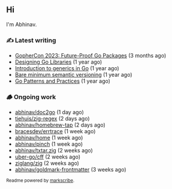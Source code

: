 ## Hi

I'm Abhinav.

### ✍️ Latest writing


- [GopherCon 2023: Future-Proof Go Packages](https://abhinavg.net/2023/09/27/future-proof-packages/) (3 months ago)
- [Designing Go Libraries](https://abhinavg.net/2022/12/06/designing-go-libraries/) (1 year ago)
- [Introduction to generics in Go](https://abhinavg.net/2022/11/23/generics-intro/) (1 year ago)
- [Bare minimum semantic versioning](https://abhinavg.net/2022/11/07/semver/) (1 year ago)
- [Go Patterns and Practices](https://abhinavg.net/2022/09/19/go-patterns-and-practices-talk/) (1 year ago)

### 🪵 Ongoing work


- [abhinav/doc2go](https://github.com/abhinav/doc2go) (1 day ago)
- [tiehuis/zig-regex](https://github.com/tiehuis/zig-regex) (2 days ago)
- [abhinav/homebrew-tap](https://github.com/abhinav/homebrew-tap) (2 days ago)
- [bracesdev/errtrace](https://github.com/bracesdev/errtrace) (1 week ago)
- [abhinav/home](https://github.com/abhinav/home) (1 week ago)
- [abhinav/pinch](https://github.com/abhinav/pinch) (1 week ago)
- [abhinav/txtar.zig](https://github.com/abhinav/txtar.zig) (2 weeks ago)
- [uber-go/cff](https://github.com/uber-go/cff) (2 weeks ago)
- [ziglang/zig](https://github.com/ziglang/zig) (2 weeks ago)
- [abhinav/goldmark-frontmatter](https://github.com/abhinav/goldmark-frontmatter) (3 weeks ago)

<sub>Readme powered by [markscribe](https://github.com/muesli/markscribe).</sub>
